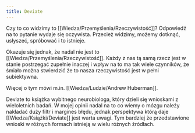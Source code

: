 ```yaml
---
title: Deviate
---
```


Czy to co widzimy to [[Wiedza/Przemyślenia/Rzeczywistość]]? Odpowiedź na to pytanie wydaje się oczywista. Przecież widzimy, możemy dotknąć, usłyszeć, spróbować i to istnieje. 

Okazuje się jednak, że nadal nie jest to [[Wiedza/Przemyślenia/Rzeczywistość]]. Każdy z nas tą samą rzecz jest w stanie postrzegać zupełnie inaczej i wpływ na to ma tak wiele czynników, że śmiało można stwierdzić że to nasza rzeczywistość jest w pełni subiektywna. 

Więcej o tym mówi m.in. [[Wiedza/Ludzie/Andrew Huberman]].

Deviate to książka wybitnego neurobiologa, który dzieli się wnioskami z wieloletnich badań. W mojej opinii nadal na to co wiemy o mózgu należy nakładać duży filtr i margines błędu, jednak perspektywa którą daje [[Wiedza/Książki/Deviate]] jest warta uwagi. Tym bardziej że przedstawione wnioski w różnych formach istnieją w wielu różnych źródłach.
